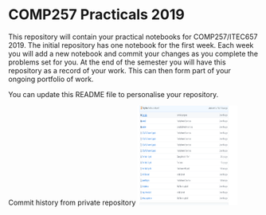 # COMP257 Practicals 2019


This repository  will contain your practical notebooks for COMP257/ITEC657 2019.  The initial
repository has one notebook for the first week. Each week you will add a new notebook and commit
your changes as you complete the problems set for you.  At the end of the semester you will have
this repository as a record of your work.  This can then form part of your ongoing portfolio of work.

You can update this README file to personalise your repository. 

Commit history from private repository
<img src ="commitHist\commit history.PNG" style="width:200px;height:200px;">



